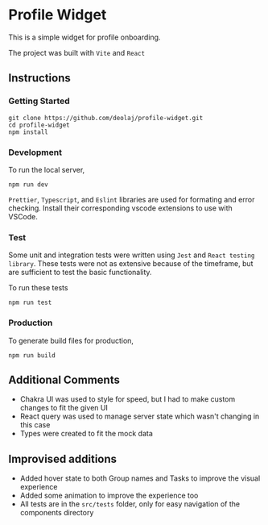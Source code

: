 # Profile Widget

This is a simple widget for profile onboarding.

The project was built with `Vite` and `React`

## Instructions

### Getting Started

    git clone https://github.com/deolaj/profile-widget.git
    cd profile-widget
    npm install

### Development

To run the local server,

    npm run dev

`Prettier`, `Typescript`, and `Eslint` libraries are used for formating and error checking. Install their corresponding vscode extensions to use with VSCode.

### Test

Some unit and integration tests were written using `Jest` and `React testing library`. These tests were not as extensive because of the timeframe, but are sufficient to test the basic functionality.

To run these tests

    npm run test

### Production

To generate build files for production,

    npm run build

## Additional Comments

- Chakra UI was used to style for speed, but I had to make custom changes to fit the given UI
- React query was used to manage server state which wasn't changing in this case
- Types were created to fit the mock data

## Improvised additions

- Added hover state to both Group names and Tasks to improve the visual experience
- Added some animation to improve the experience too
- All tests are in the `src/tests` folder, only for easy navigation of the components directory
